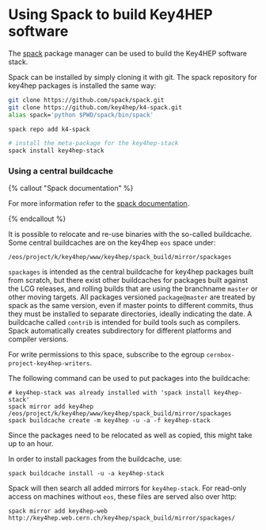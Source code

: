 # Using Spack to build Key4HEP software

The [spack](https://spack.io) package manager can be used to build the Key4HEP software stack.

Spack can be installed by simply cloning it with git. The spack repository for key4hep packages is installed the same way:

```bash
git clone https://github.com/spack/spack.git
git clone https://github.com/key4hep/k4-spack.git
alias spack='python $PWD/spack/bin/spack'

spack repo add k4-spack

# install the meta-package for the key4hep-stack
spack install key4hep-stack

```

### Using a central buildcache

{% callout "Spack documentation" %}

For more information refer to the [spack documentation](https://spack.readthedocs.io/en/latest/binary_caches.html).

{% endcallout %}

It is possible to relocate and  re-use  binaries with the so-called buildcache. 
Some central buildcaches are on the key4hep `eos` space under:

```
/eos/project/k/key4hep/www/key4hep/spack_build/mirror/spackages
```
`spackages` is intended as the central buildcache for key4hep packages built from scratch,
but there exist other buildcaches for packages built against the LCG releases, and rolling builds that are using the branchname `master` or other moving targets.
All packages versioned `package@master` are treated by spack as the same version, even if master points to different commits, thus they must be installed to separate directories, ideally indicating the date.
A buildcache called `contrib` is intended for build tools such as compilers.
Spack automatically creates subdirectory for different platforms and compiler versions.

For write permissions to this space, subscribe to the egroup `cernbox-project-key4hep-writers`.

The following command can be used to put packages into the buildcache:

```
# key4hep-stack was already installed with 'spack install key4hep-stack'
spack mirror add key4hep /eos/project/k/key4hep/www/key4hep/spack_build/mirror/spackages
spack buildcache create -m key4hep -u -a -f key4hep-stack
```

Since the packages need to be relocated as well as copied, this might take up to an hour.




In order to install packages from the  buildcache, use:

```
spack buildcache install -u -a key4hep-stack

```
Spack will then search all added mirrors for `key4hep-stack`.
For read-only access on machines without `eos`, these files are served also over http:


```
spack mirror add key4hep-web http://key4hep.web.cern.ch/key4hep/spack_build/mirror/spackages/
```

